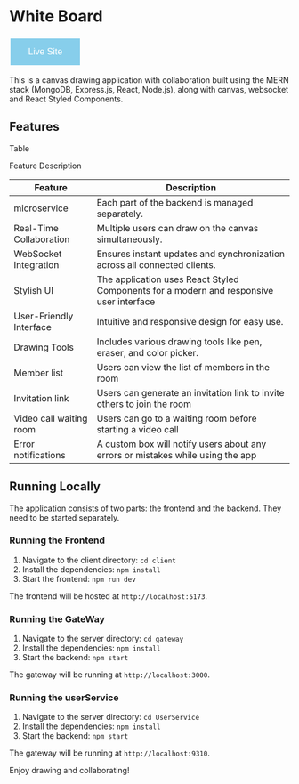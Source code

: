 # White Board

<a href="https://white-board-d5cn.onrender.com/" target="_blank" style="text-decoration: none;"><button style="background-color: #87CEEB; color: white; border: none; padding: 15px 32px; text-align: center; display: inline-block; font-size: 16px; margin: 4px 2px; cursor: pointer;">Live Site</button></a>


This is a canvas drawing application with collaboration built using the MERN stack (MongoDB, Express.js, React, Node.js), along with canvas, websocket and React Styled Components.

## Features

Table

Feature	Description	
	

| Feature | Description |
|---------|-------------|
| microservice | Each part of the backend is managed separately. |
| Real-Time Collaboration | Multiple users can draw on the canvas simultaneously. |
| WebSocket Integration | Ensures instant updates and synchronization across all connected clients. |
| Stylish UI | The application uses React Styled Components for a modern and responsive user interface |
| User-Friendly Interface | Intuitive and responsive design for easy use. |
| Drawing Tools | Includes various drawing tools like pen, eraser, and color picker. |
| Member list | Users can view the list of members in the room |
| Invitation link | Users can generate an invitation link to invite others to join the room |
| Video call waiting room | Users can go to a waiting room before starting a video call |
| Error notifications | A custom box will notify users about any errors or mistakes while using the app |

## Running Locally

The application consists of two parts: the frontend and the backend. They need to be started separately.

### Running the Frontend

1. Navigate to the client directory: `cd client`
2. Install the dependencies: `npm install`
3. Start the frontend: `npm run dev`

The frontend will be hosted at `http://localhost:5173`.

### Running the GateWay

1. Navigate to the server directory: `cd gateway`
2. Install the dependencies: `npm install`
3. Start the backend: `npm start`

The gateway will be running at `http://localhost:3000`.

### Running the userService

1. Navigate to the server directory: `cd UserService`
2. Install the dependencies: `npm install`
3. Start the backend: `npm start`

The gateway will be running at `http://localhost:9310`.



Enjoy drawing and collaborating!
